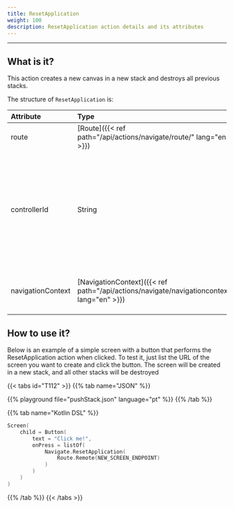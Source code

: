 ```yaml
---
title: ResetApplication
weight: 100
description: ResetApplication action details and its attributes
---
```


---

## What is it? <a id="definition"></a>

This action creates a new canvas in a new stack and destroys all previous stacks.

The structure of ``ResetApplication`` is:

| **Attribute** | **Type** | Required | **Definition** |
| :------------ | :----------------------------------------------- | :---------: | :------------------ |
| route | ​[Route]({{< ref path="/api/actions/navigate/route/" lang="en" >}})​ | ✓ | Navigation route. |
| controllerId | String | | The navigation controller id to use during the navigation action. If empty, the default navigation controller will be used. |
| navigationContext | ​[NavigationContext]({{< ref path="/api/actions/navigate/navigationcontext" lang="en" >}})​ | | Context to be saved on the target screen. |

## How to use it?

Below is an example of a simple screen with a button that performs the ResetApplication action when clicked. To test it, just list the URL of the screen you want to create and click the button. The screen will be created in a new stack, and all other stacks will be destroyed

{{< tabs id="T112" >}}
{{% tab name="JSON" %}}

<!-- json-playground:resetApplication.json
{
  "_beagleComponent_" : "beagle:screenComponent",
  "child" : {
    "_beagleComponent_" : "beagle:button",
    "text" : "Click me!",
    "onPress" : [ {
      "_beagleAction_" : "beagle:resetApplication",
        route: {
          url: NEW_SCREEN_ENDPOINT
        }
    } ]
  }
}
-->

{{% playground file="pushStack.json" language="pt" %}}
{{% /tab %}}

{{% tab name="Kotlin DSL" %}}

```kotlin
Screen(
    child = Button(
        text = "Click me!",
        onPress = listOf(
            Navigate.ResetApplication(
                Route.Remote(NEW_SCREEN_ENDPOINT)
            )
        )
    )
)
```

{{% /tab %}}
{{< /tabs >}}
